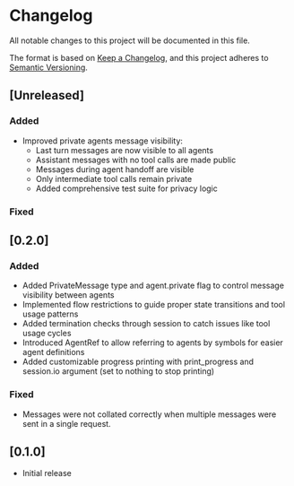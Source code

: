 # Changelog
All notable changes to this project will be documented in this file.

The format is based on [Keep a Changelog](https://keepachangelog.com/en/1.0.0/),
and this project adheres to [Semantic Versioning](https://semver.org/spec/v2.0.0.html).

## [Unreleased]

### Added
- Improved private agents message visibility:
  - Last turn messages are now visible to all agents
  - Assistant messages with no tool calls are made public
  - Messages during agent handoff are visible
  - Only intermediate tool calls remain private
  - Added comprehensive test suite for privacy logic

### Fixed

## [0.2.0]

### Added
- Added PrivateMessage type and agent.private flag to control message visibility between agents
- Implemented flow restrictions to guide proper state transitions and tool usage patterns
- Added termination checks through session to catch issues like tool usage cycles
- Introduced AgentRef to allow referring to agents by symbols for easier agent definitions
- Added customizable progress printing with print_progress and session.io argument (set to nothing to stop printing)

### Fixed
- Messages were not collated correctly when multiple messages were sent in a single request.

## [0.1.0]

- Initial release
